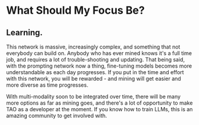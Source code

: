 # What Should My Focus Be? 

## Learning.

This network is massive, increasingly complex, and something that not everybody can build on. Anybody who has ever mined knows it's a full time job, and requires a lot of trouble-shooting and updating. That being said, with the prompting network now a thing, fine-tuning models becomes more understandable as each day progresses. If you put in the time and effort with this network, you will be rewarded - and mining will get easier and more diverse as time progresses.

With multi-modality soon to be integrated over time, there will be many more options as far as mining goes, and there's a lot of opportunity to make TAO as a developer at the moment. If you know how to train LLMs, this is an amazing community to get involved with. 
